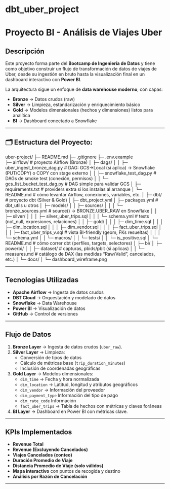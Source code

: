 # dbt_uber_project

#  Proyecto BI - Análisis de Viajes Uber

##  Descripción
Este proyecto forma parte del **Bootcamp de Ingeniería de Datos** y tiene como objetivo construir un flujo de transformación de datos de viajes de Uber, desde su ingestión en bruto hasta la visualización final en un dashboard interactivo con **Power BI**.

La arquitectura sigue un enfoque de **data warehouse moderno**, con capas:
- **Bronze** → Datos crudos (raw)
- **Silver** → Limpieza, estandarización y enriquecimiento básico
- **Gold** → Modelos dimensionales (hechos y dimensiones) listos para analítica
- **BI** → Dashboard conectado a Snowflake

---

## 🗂 Estructura del Proyecto:

uber-project/
├─ README.md
├─ .gitignore
├─ .env.example                 
├─ airflow/                     # proyecto Airflow (Bronze)
│  ├─ dags/
│  │  ├─ uber_ingest_bronze_dag.py     # DAG: GCS→Local (si aplica) → Snowflake (PUT/COPY) o COPY con stage externo
│  │  ├─ snowflake_test_dag.py         # DAGs de smoke test (conexión, permisos)
│  │  └─ gcs_list_bucket_test_dag.py   # DAG simple para validar GCS
│  ├─ requirements.txt          # providers extra si los instalas al arranque
│  └─ README.md                 # cómo levantar Airflow, conexiones, variables, etc.
│
├─ dbt/                         # proyecto dbt (Silver & Gold)
│  ├─ dbt_project.yml
│  ├─ packages.yml              # dbt_utils u otros
│  ├─ models/
│  │  ├─ sources/
│  │  │  └─ bronze_sources.yml  # source() → BRONZE.UBER_RAW en Snowflake
│  │  ├─ silver/
│  │  │  ├─ silver_uber_trips.sql
│  │  │  └─ schema.yml          # tests (not_null, expresiones, relaciones)
│  │  ├─ gold/
│  │  │  ├─ dim_time.sql
│  │  │  ├─ dim_location.sql
│  │  │  ├─ dim_vendor.sql
│  │  │  ├─ fact_uber_trips.sql
│  │  │  ├─ fact_uber_trips_v.sql      # vista BI-friendly (geom, FKs resueltas)
│  │  │  └─ schema.yml
│  │  └─ macros/
│  │     └─ tests/
│  │        └─ is_positive.sql
│  └─ README.md                 # cómo correr dbt (perfiles, targets, selectores)
│
├─ bi/
│  ├─ powerbi/
│  │  ├─ dataset/               # capturas, pbids/pbit (si aplicas)
│  │  └─ measures.md            # catálogo de DAX (las medidas “Raw/Valid”, cancelados, etc.)
│  └─ docs/
│     └─ dashboard_wireframe.png


---

##  Tecnologías Utilizadas
- **Apache Airflow** → Ingesta de datos crudos
- **DBT Cloud** → Orquestación y modelado de datos
- **Snowflake** → Data Warehouse
- **Power BI** → Visualización de datos
- **GitHub** → Control de versiones

---

##  Flujo de Datos
1. **Bronze Layer** → Ingesta de datos crudos (`uber_raw`).
2. **Silver Layer** → Limpieza:
   - Conversión de tipos de datos
   - Cálculo de métricas base (`trip_duration_minutes`)
   - Inclusión de coordenadas geográficas
3. **Gold Layer** → Modelos dimensionales:
   - `dim_time` → Fecha y hora normalizada
   - `dim_location` → Latitud, longitud y atributos geográficos
   - `dim_vendor` → Información del proveedor
   - `dim_payment_type` Información del tipo de pago
   - `dim_rate_code` Información 
   - `fact_uber_trips` → Tabla de hechos con métricas y claves foráneas
4. **BI Layer** → Dashboard en Power BI con métricas clave.

---

##  KPIs Implementados
- **Revenue Total**
- **Revenue (Excluyendo Cancelados)**
- **Viajes Cancelados (conteo)**
- **Duración Promedio de Viaje**
- **Distancia Promedio de Viaje (solo válidos)**
- **Mapa interactivo** con puntos de recogida y destino
- **Análisis por Razón de Cancelación**

---






